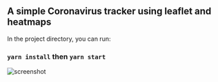 ## A simple Coronavirus tracker using leaflet and heatmaps


In the project directory, you can run:

### `yarn install` then  `yarn start`



![screenshot](https://imgur.com/a/iTfxeSE)



